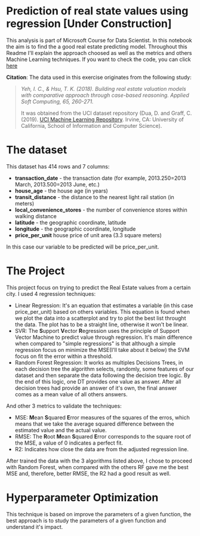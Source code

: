 # Prediction of real state values using regression [Under Construction]

This analysis is part of Microsoft Course for Data Scientist. In this notebook the aim is to find the a good real estate predicting model. Throughout this Readme I'll explain the approach choosed as well as the metrics and others Machine Learning techniques. If you want to check the code, you can click [here](https://github.com/LucasbFontes/RealEstate_Regression/blob/main/02%20-%20Real%20Estate%20Regression%20Challenge%20(1)%20(1).ipynb) 

**Citation**: The data used in this exercise originates from the following study:

> *Yeh, I. C., & Hsu, T. K. (2018). Building real estate valuation models with comparative approach through case-based reasoning. Applied Soft Computing, 65, 260-271.*
>
> It was obtained from the UCI dataset repository (Dua, D. and Graff, C. (2019). [UCI Machine Learning Repository]([http://archive.ics.uci.edu/ml). Irvine, CA: University of California, School of Information and Computer Science).

# The dataset

This dataset has 414 rows and 7 columns:

- **transaction_date** - the transaction date (for example, 2013.250=2013 March, 2013.500=2013 June, etc.)
- **house_age** - the house age (in years)
- **transit_distance** - the distance to the nearest light rail station (in meters)
- **local_convenience_stores** - the number of convenience stores within walking distance
- **latitude** - the geographic coordinate, latitude
- **longitude** - the geographic coordinate, longitude
- **price_per_unit** house price of unit area (3.3 square meters)

In this case our variable to be predicted will be price_per_unit.


# The Project

This project focus on trying to predict the Real Estate values from a certain city. I used 4 regression techniques: 

 - Linear Regression: It's an equation that estimates a variable (in this case price_per_unit) based on others variables. This equation is found when we plot the data into a scatterplot and try to plot the best list throught the data. The plot has to be a straight line, otherwise it won't be linear.
 - SVR: The **S**upport **V**ector **R**egression uses the principle of Support Vector Machine to predict value through regression. It's main difference when compared to "simple regressions" is that although a simple regression focus on minimize the MSE(I'll take about it below) the SVM focus on fit the error within a threshold.   
 - Random Forest Regression: It works as multiples Decisions Trees, in each decision tree the algorithm selects, randomly, some features of our dataset and then separate the data following the decision tree logic. By the end of this logic, one DT provides one value as answer. After all decision trees had provide an answer of it's own, the final answer comes as a mean value of all others answers. 


And other 3 metrics to validate the techniques:

 - MSE: **M**ean **S**quared **E**rror measures of the squares of the erros, which means that we take the average squared difference between the estimated value and the actual value. 
 - RMSE: The **R**oot **M**ean **S**quared **E**rror corresponds to the square root of the MSE, a value of 0 indicates a perfect fit. 
 - R2: Indicates how close the data are from the adjusted regression line.

After trained the data with the 3 algorithms listed above, I chose to proceed with Random Forest, when compared with the others RF gave me the best MSE and, therefore, better RMSE, the R2 had a good result as well. 

# Hyperparameter Optimization

This technique is based on improve the parameters of a given function, the best approach is to study the parameters of a given function and understand it's impact.  

 
